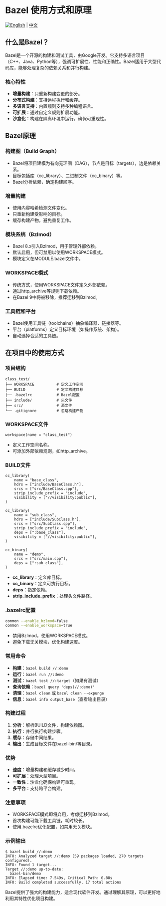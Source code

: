 # Bazel 使用方式和原理

[![English](https://img.shields.io/badge/Language-English-blue.svg)](doc/Bazel_EN.md) | [中文](doc/Bazel.md)

## 什么是Bazel？

Bazel是一个开源的构建和测试工具，由Google开发。它支持多语言项目（C++、Java、Python等），强调可扩展性、性能和正确性。Bazel适用于大型代码库，能够处理复杂的依赖关系和并行构建。

### 核心特性
- **增量构建**：只重新构建变更的部分。
- **分布式构建**：支持远程执行和缓存。
- **多语言支持**：内置规则支持多种编程语言。
- **可扩展**：通过自定义规则扩展功能。
- **沙盒化**：构建在隔离环境中运行，确保可重现性。

## Bazel原理

### 构建图（Build Graph）
- Bazel将项目建模为有向无环图（DAG），节点是目标（targets），边是依赖关系。
- 目标包括库（cc_library）、二进制文件（cc_binary）等。
- Bazel分析依赖，确定构建顺序。

### 增量构建
- 使用内容哈希检测文件变化。
- 只重新构建受影响的目标。
- 缓存构建产物，避免重复工作。

### 模块系统（Bzlmod）
- Bazel 8.x引入Bzlmod，用于管理外部依赖。
- 默认启用，但可禁用以使用WORKSPACE模式。
- 模块定义在MODULE.bazel文件中。

### WORKSPACE模式
- 传统方式，使用WORKSPACE文件定义外部依赖。
- 通过http_archive等规则下载依赖。
- 在Bazel 9中将被移除，推荐迁移到Bzlmod。

### 工具链和平台
- Bazel使用工具链（toolchains）抽象编译器、链接器等。
- 平台（platforms）定义目标环境（如操作系统、架构）。
- 自动选择合适的工具链。

## 在项目中的使用方式

### 项目结构
```
class_test/
├── WORKSPACE          # 定义工作空间
├── BUILD              # 定义构建目标
├── .bazelrc           # Bazel配置
├── include/           # 头文件
├── src/               # 源文件
└── .gitignore         # 忽略构建产物
```

### WORKSPACE文件
```starlark
workspace(name = "class_test")
```
- 定义工作空间名称。
- 可添加外部依赖规则，如http_archive。

### BUILD文件
```starlark
cc_library(
    name = "base_class",
    hdrs = ["include/BaseClass.h"],
    srcs = ["src/BaseClass.cpp"],
    strip_include_prefix = "include",
    visibility = ["//visibility:public"],
)

cc_library(
    name = "sub_class",
    hdrs = ["include/SubClass.h"],
    srcs = ["src/SubClass.cpp"],
    strip_include_prefix = "include",
    deps = [":base_class"],
    visibility = ["//visibility:public"],
)

cc_binary(
    name = "demo",
    srcs = ["src/main.cpp"],
    deps = [":sub_class"],
)
```
- **cc_library**：定义库目标。
- **cc_binary**：定义可执行目标。
- **deps**：指定依赖。
- **strip_include_prefix**：处理头文件路径。

### .bazelrc配置
```bash
common --enable_bzlmod=false
common --enable_workspace=true
```
- 禁用Bzlmod，使用WORKSPACE模式。
- 避免下载无关模块，优化构建速度。

### 常用命令
- **构建**：`bazel build //:demo`
- **运行**：`bazel run //:demo`
- **测试**：`bazel test //:target`（如果有测试）
- **查询依赖**：`bazel query 'deps(//:demo)'`
- **清理**：`bazel clean` 或 `bazel clean --expunge`
- **信息**：`bazel info output_base`（查看输出目录）

### 构建过程
1. **分析**：解析BUILD文件，构建依赖图。
2. **执行**：并行执行构建步骤。
3. **缓存**：存储中间结果。
4. **输出**：生成目标文件在bazel-bin/等目录。

### 优势
- **速度**：增量构建和缓存减少时间。
- **可扩展**：处理大型项目。
- **一致性**：沙盒化确保构建可重现。
- **多平台**：支持跨平台构建。

### 注意事项
- WORKSPACE模式即将弃用，考虑迁移到Bzlmod。
- 首次构建可能下载工具链，耗时较长。
- 使用.bazelrc优化配置，如禁用无关模块。

### 示例输出
```
$ bazel build //:demo
INFO: Analyzed target //:demo (59 packages loaded, 270 targets configured).
INFO: Found 1 target...
Target //:demo up-to-date:
  bazel-bin/demo
INFO: Elapsed time: 7.549s, Critical Path: 0.88s
INFO: Build completed successfully, 17 total actions
```

Bazel提供了强大的构建能力，适合现代软件开发。通过理解其原理，可以更好地利用其特性优化项目构建。